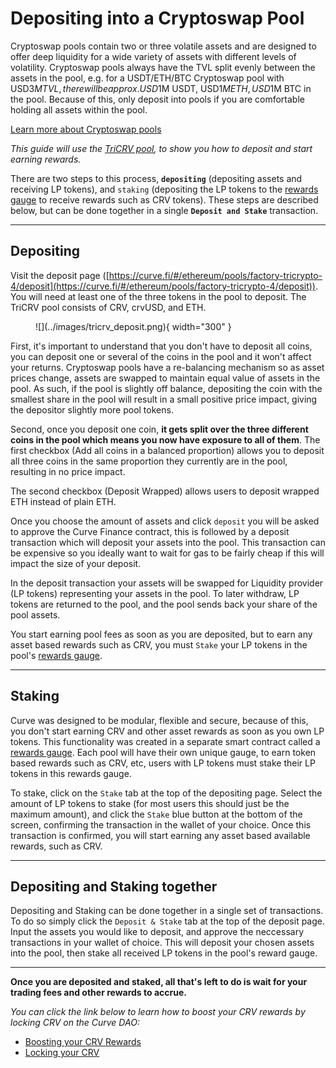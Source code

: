 <h1>Depositing into a Cryptoswap Pool</h1>

Cryptoswap pools contain two or three volatile assets and are designed to offer deep liquidity for a wide variety of assets with different levels of volatility.  Cryptoswap pools always have the TVL split evenly between the assets in the pool, e.g. for a USDT/ETH/BTC Cryptoswap pool with USD$3M TVL, there will be approx. USD$1M USDT, USD$1M ETH, USD$1M BTC in the pool.  Because of this, only deposit into pools if you are comfortable holding all assets within the pool.

[Learn more about Cryptoswap pools](./overview.md)

*This guide will use the [TriCRV pool](https://curve.fi/#/ethereum/pools/factory-tricrypto-4/deposit), to show you how to deposit and start earning rewards.*

There are two steps to this process, **`depositing`** (depositing assets and receiving LP tokens), and `staking` (depositing the LP tokens to the [rewards gauge](../reward-gauges/overview.md) to receive rewards such as CRV tokens).  These steps are described below, but can be done together in a single **`Deposit and Stake`** transaction.

---

## **Depositing**

Visit the deposit page ([https://curve.fi/#/ethereum/pools/factory-tricrypto-4/deposit](https://curve.fi/#/ethereum/pools/factory-tricrypto-4/deposit)). You will need at least one of the three tokens in the pool to deposit. The TriCRV pool consists of CRV, crvUSD, and ETH.

<figure markdown>
  ![](../images/tricrv_deposit.png){ width="300" }
  <figcaption></figcaption>
</figure>

First, it's important to understand that you don't have to deposit all coins, you can deposit one or several of the coins in the pool and it won't affect your returns. Cryptoswap pools have a re-balancing mechanism so as asset prices change, assets are swapped to maintain equal value of assets in the pool.  As such, if the pool is slightly off balance, depositing the coin with the smallest share in the pool will result in a small positive price impact, giving the depositor slightly more pool tokens.

Second, once you deposit one coin, **it gets split over the three different coins in the pool which means you now have exposure to all of them**. The first checkbox (Add all coins in a balanced proportion) allows you to deposit all three coins in the same proportion they currently are in the pool, resulting in no price impact.

The second checkbox (Deposit Wrapped) allows users to deposit wrapped ETH instead of plain ETH.

Once you choose the amount of assets and click `deposit` you will be asked to approve the Curve Finance contract, this is followed by a deposit transaction which will deposit your assets into the pool. This transaction can be expensive so you ideally want to wait for gas to be fairly cheap if this will impact the size of your deposit.

In the deposit transaction your assets will be swapped for Liquidity provider (LP tokens) representing your assets in the pool.  To later withdraw, LP tokens are returned to the pool, and the pool sends back your share of the pool assets.

You start earning pool fees as soon as you are deposited, but to earn any asset based rewards such as CRV, you must `Stake` your LP tokens in the pool's [rewards gauge](../reward-gauges/overview.md).

---

## **Staking**

Curve was designed to be modular, flexible and secure, because of this, you don't start earning CRV and other asset rewards as soon as you own LP tokens.  This functionality was created in a separate smart contract called a [rewards gauge](../reward-gauges/overview.md).  Each pool will have their own unique gauge, to earn token based rewards such as CRV, etc, users with LP tokens must stake their LP tokens in this rewards gauge.

To stake, click on the `Stake` tab at the top of the depositing page.  Select the amount of LP tokens to stake (for most users this should just be the maximum amount), and click the `Stake` blue button at the bottom of the screen, confirming the transaction in the wallet of your choice.  Once this transaction is confirmed, you will start earning any asset based available rewards, such as CRV.

---

## **Depositing and Staking together**

Depositing and Staking can be done together in a single set of transactions.  To do so simply click the `Deposit & Stake` tab at the top of the deposit page.  Input the assets you would like to deposit, and approve the neccessary transactions in your wallet of choice.  This will deposit your chosen assets into the pool, then stake all received LP tokens in the pool's reward gauge.  

---

**Once you are deposited and staked, all that's left to do is wait for your trading fees and other rewards to accrue.**

*You can click the link below to learn how to boost your CRV rewards by locking CRV on the Curve DAO:*

- [Boosting your CRV Rewards](../reward-gauges/boosting-your-crv-rewards.md)
- [Locking your CRV](../vecrv/locking-your-crv.md)